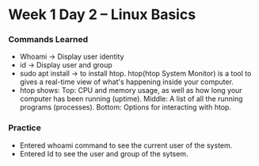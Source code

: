 # Week 1 Day 2 – Linux Basics

### Commands Learned
- Whoami → Display user identity
- id → Display user and group
- sudo apt install → to install htop. htop(htop System Monitor) is a tool to gives a real-time view of what's happening inside your computer.
- htop shows:  Top: CPU and memory usage, as well as how long your computer has been running (uptime).
               Middle: A list of all the running programs (processes).
               Bottom: Options for interacting with htop.
### Practice
- Entered whoami command to see the current user of the system.
- Entered Id to see the user and group of the sytsem.
